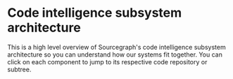# Code intelligence subsystem architecture

This is a high level overview of Sourcegraph's code intelligence subsystem architecture so you can understand how our systems fit together.
You can click on each component to jump to its respective code repository or subtree.

<object data="diagrams/architecture.svg" type="image/svg+xml" style="width:100%; height: 100%"></object>
